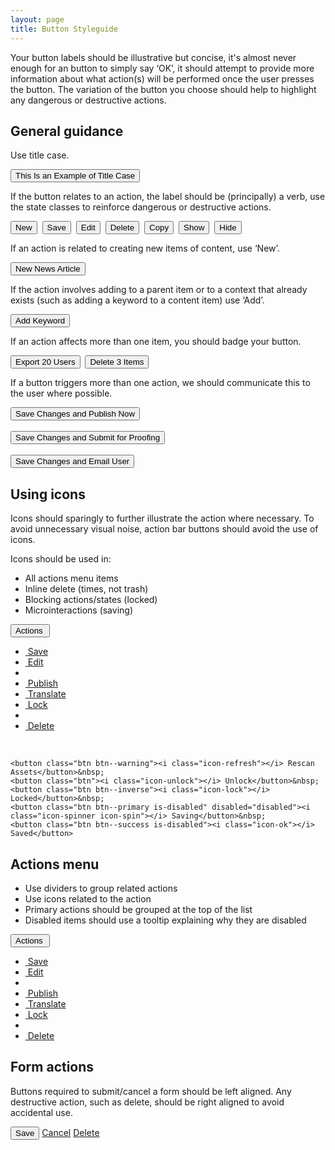 ```yaml
---
layout: page
title: Button Styleguide
---
```


Your button labels should be illustrative but concise, it's almost never enough for an button to simply say ‘OK’, it should attempt to provide more information about what action(s) will be performed once the user presses the button. The variation of the button you choose should help to highlight any dangerous or destructive actions.

## General guidance

Use title case.

<div class="pulsar-example">
    <button class="btn">This Is an Example of Title Case</button>
</div>

If the button relates to an action, the label should be (principally) a verb, use the state classes to reinforce dangerous or destructive actions.

<div class="pulsar-example">
    <button class="btn btn--primary">New</button>&nbsp;
    <button class="btn btn--primary">Save</button>&nbsp;
    <button class="btn">Edit</button>&nbsp;
    <button class="btn btn--danger">Delete</button>&nbsp;
    <button class="btn">Copy</button>&nbsp;
    <button class="btn">Show</button>&nbsp;
    <button class="btn">Hide</button>
</div>

If an action is related to creating new items of content, use ‘New’.

<div class="pulsar-example">
    <button class="btn btn--primary">New News Article</button>
</div>

If the action involves adding to a parent item or to a context that already exists (such as adding a keyword to a content item) use ‘Add’.

<div class="pulsar-example">
    <button class="btn btn--primary">Add Keyword</button>
</div>

If an action affects more than one item, you should badge your button.

<div class="pulsar-example">
    <button class="btn btn--primary"><i class="icon-upload"></i> Export <span class="badge">20</span> Users</button>&nbsp;
    <button class="btn btn--danger"><i class="icon-times"></i> Delete <span class="badge">3</span> Items</button>
</div>

If a button triggers more than one action, we should communicate this to the user where possible.

<div class="pulsar-example">
    <button class="btn">Save Changes and Publish Now</button><br /><br />
    <button class="btn">Save Changes and Submit for Proofing</button><br /><br />
    <button class="btn">Save Changes and Email User</button>
</div>

## Using icons

Icons should sparingly to further illustrate the action where necessary. To avoid unnecessary visual noise, action bar buttons should avoid the use of icons.

Icons should be used in:

* All actions menu items
* Inline delete (times, not trash)
* Blocking actions/states (locked)
* Microinteractions (saving)

<div class="pulsar-example">
    <div class="btn__group dropdown">
        <button class="btn dropdown__toggle" data-toggle="dropdown">Actions&nbsp;<span class="caret"></span></button>
        <ul class="dropdown__menu pull-left">
            <li><a href="/save"><i class="icon-save"></i>&nbsp;Save</a></li>
            <li><a href="/edit"><i class="icon-pencil"></i>&nbsp;Edit</a></li>
            <li><span class="divider"></span></li>
            <li><a href="/publish"><i class="icon-cloud-upload"></i>&nbsp;Publish</a></li>
            <li><a href="/translate"><i class="icon-globe"></i>&nbsp;Translate</a></li>
            <li><a href="/locl"><i class="icon-lock"></i>&nbsp;Lock</a></li>
            <li><span class="divider"></span></li>
            <li><a href="/delete"><i class="icon-remove"></i>&nbsp;Delete</a></li>
        </ul>
    </div>&nbsp;

    <button class="btn btn--warning"><i class="icon-refresh"></i> Rescan Assets</button>&nbsp;
    <button class="btn"><i class="icon-unlock"></i> Unlock</button>&nbsp;
    <button class="btn btn--inverse"><i class="icon-lock"></i> Locked</button>&nbsp;
    <button class="btn btn--primary is-disabled" disabled="disabled"><i class="icon-spinner icon-spin"></i> Saving</button>&nbsp;
    <button class="btn btn--success is-disabled"><i class="icon-ok"></i> Saved</button>
</div>

## Actions menu

* Use dividers to group related actions
* Use icons related to the action
* Primary actions should be grouped at the top of the list
* Disabled items should use a tooltip explaining why they are disabled

<div class="pulsar-example">
    <div class="btn__group dropdown">
        <button class="btn dropdown__toggle" data-toggle="dropdown">Actions&nbsp;<span class="caret"></span></button>
        <ul class="dropdown__menu pull-left">
            <li><a href="/save"><i class="icon-save"></i>&nbsp;Save</a></li>
            <li><a href="/edit"><i class="icon-pencil"></i>&nbsp;Edit</a></li>
            <li><span class="divider"></span></li>
            <li><a href="/publish"><i class="icon-cloud-upload"></i>&nbsp;Publish</a></li>
            <li><a href="/translate"><i class="icon-globe"></i>&nbsp;Translate</a></li>
            <li><a href="/locl"><i class="icon-lock"></i>&nbsp;Lock</a></li>
            <li><span class="divider"></span></li>
            <li><a href="/delete"><i class="icon-remove"></i>&nbsp;Delete</a></li>
        </ul>
    </div>
</div>

## Form actions

Buttons required to submit/cancel a form should be left aligned. Any destructive action, such as delete, should be right aligned to avoid accidental use.

<div class="pulsar-example">
    <div class="form__actions">
        <button class="btn btn--primary">Save</button>
        <a href="#" class="btn btn--naked">Cancel</a>
        <a href="#" data-toggle="modal" class="btn btn--danger pull-right">Delete</a>
    </div>
</div>
